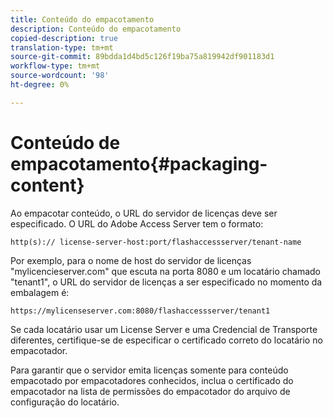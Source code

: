 ```yaml
---
title: Conteúdo do empacotamento
description: Conteúdo do empacotamento
copied-description: true
translation-type: tm+mt
source-git-commit: 89bdda1d4bd5c126f19ba75a819942df901183d1
workflow-type: tm+mt
source-wordcount: '98'
ht-degree: 0%

---
```



# Conteúdo de empacotamento{#packaging-content}

Ao empacotar conteúdo, o URL do servidor de licenças deve ser especificado. O URL do Adobe Access Server tem o formato:

```
http(s):// license-server-host:port/flashaccessserver/tenant-name
```

Por exemplo, para o nome de host do servidor de licenças &quot;mylicencieserver.com&quot; que escuta na porta 8080 e um locatário chamado &quot;tenant1&quot;, o URL do servidor de licenças a ser especificado no momento da embalagem é:

```
https://mylicenseserver.com:8080/flashaccessserver/tenant1
```

Se cada locatário usar um License Server e uma Credencial de Transporte diferentes, certifique-se de especificar o certificado correto do locatário no empacotador.

Para garantir que o servidor emita licenças somente para conteúdo empacotado por empacotadores conhecidos, inclua o certificado do empacotador na lista de permissões do empacotador do arquivo de configuração do locatário.

